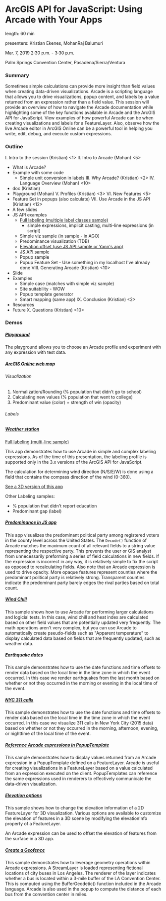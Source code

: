 # ArcGIS API for JavaScript: Using Arcade with Your Apps

length: 60 min

presenters: Kristian Ekenes, MohanRaj Balumuri

Mar. 7, 2019 2:30 p.m. - 3:30 p.m.

Palm Springs Convention Center, Pasadena/Sierra/Ventura

### Summary

Sometimes simple calculations can provide more insight than field values when creating data-driven visualizations. Arcade is a scripting language that allows you to drive visualizations, popup content, and labels by a value returned from an expression rather than a field value. This session will provide an overview of how to navigate the Arcade documentation while highlighting some of the key functions available in Arcade and the ArcGIS API for JavaScript. View examples of how powerful Arcade can be when creating visualizations and labels for a FeatureLayer. Also, observe how the live Arcade editor in ArcGIS Online can be a powerful tool in helping you write, edit, debug, and execute custom expressions.

### Outline

I. Intro to the session (Kristian) <1>
II. Intro to Arcade (Mohan) <5>
  - What is Arcade?
  - Example with some code
    - Simple unit conversion in labels
III. Why Arcade? (Kristian) <2>
IV. Language Overview (Mohan) <10>
  - doc (Kristian)
  - Playground (Mohan)
V. Profiles (Kristian) <3>
VI. New Features <5>
  - Feature Set in popups (also calculate)
VII. Use Arcade in the JS API (Kristian) <12>
  - A few slides
  - JS API examples
    - [Full labeling (multiple label classes sample)](https://developers.arcgis.com/javascript/latest/sample-code/labels-multiple-classes/index.html)
      - simple expressions, implicit casting, multi-line expressions (in script)
    - Simple viz sample (in sample - in AGO)
    - Predominance visualization (TDB)
    - [Elevation offset (use JS API sample or Yann's app)](https://ycabon.github.io/2019-devsummit-plenary/2_geojson.html)
    - [JS API sample](https://developers.arcgis.com/javascript/latest/sample-code/scene-elevationinfo/index.html)
    - Popup sample
    - Popup Feature Set - Use something in my localhost I've already done
VIII. Generating Arcade (Kristian) <10>
  - Slide
  - Examples
    - Simple case (matches with simple viz sample)
    - Site suitability - WOW
    - Popup template generator
    - Smart mapping (same app)
IX. Conclusion (Kristian) <2>
  - Resources
  - Future
X. Questions (Kristian) <10>

### Demos

##### [Playground](https://developers.arcgis.com/arcade/playground/)

The playground allows you to choose an Arcade profile and experiment with any expression with test data.

##### [ArcGIS Online web map](https://jsapi.maps.arcgis.com/home/webmap/viewer.html?webmap=f3f83b97f9c14c1abe79ed49810ba023)

###### Visualization

1. Normalization/Rounding (% population that didn't go to school)
2. Calculating new values (% population that went to college)
4. Predominant value (color) + strength of win (opacity)

###### Labels

##### [Weather station](https://developers.arcgis.com/javascript/latest/sample-code/labels-multiple-classes/index.html)

[Full labeling (multi-line sample)]((https://developers.arcgis.com/javascript/latest/sample-code/labels-multiline/index.html))

This app demonstrates how to use Arcade in simple and complex labeling expressions. As of the time of this presentation, the labeling profile is supported only in the 3.x versions of the ArcGIS API for JavaScript.

The calculation for determining wind direction (N/S/E/W) is done using a field that contains the compass direction of the wind (0-360).

[See a 3D version of this app](https://developers.arcgis.com/javascript/latest/sample-code/layers-featurelayer-labeling-3d/live/index.html)

Other Labeling samples:

- % population that didn't report education
- Predominant gap (label)

##### [Predominance in JS app](https://ekenes.github.io/conferences/ds-2018/arcade/demos/political-parties/)

This app visualizes the predominant political party among registered voters in the county level across the United States. The `Decode()` function of Arcade matches the maximum count of all relevant fields to a string value representing the respective party. This prevents the user or GIS analyst from unnecessarily preforming a series of field calculations in new fields. If the expression is incorrect in any way, it is relatively simple to fix the script as opposed to recalculating fields. Also note that an Arcade expression is used to drive opacity. More opaque features represent counties where the predominant political party is relatively strong. Transparent counties indicate the predominant party barely edges the rival parties based on total count.


##### [Wind Chill](https://ekenes.github.io/conferences/ds-2018/arcade/demos/wind-chill/)

This sample shows how to use Arcade for performing larger calculations and logicial tests. In this case, wind chill and heat index are calculated based on other field values that are potentially updated very frequently. The math operations aren't very complex, but you can use Arcade to automatically create pseudo-fields such as "Apparent temperature" to display calculated data based on fields that are frequently updated, such as weather data.


##### [Earthquake dates](https://ekenes.github.io/esri-js-samples/4/visualization/arcade-time-day/)

This sample demonstrates how to use the date functions and time offsets to render data based on the local time in the time zone in which the event occurred. In this case we render earthquakes from the last month based on whether or not they occurred in the morning or evening in the local time of the event.


##### [NYC 311 calls](https://ekenes.github.io/conferences/ds-2018/plenary/clustering/)

This sample demonstrates how to use the date functions and time offsets to render data based on the local time in the time zone in which the event occurred. In this case we visualize 311 calls in New York City (2015 data) based on whether or not they occurred in the morning, afternoon, evening, or nighttime of the local time of the event.


##### [Reference Arcade expressions in PopupTemplate](https://developers.arcgis.com/javascript/latest/sample-code/popuptemplate-arcade/live/index.html)

This sample demonstrates how to display values returned from an Arcade expression in a PopupTemplate defined on a FeatureLayer. Arcade is useful for creating visualizations in a FeatureLayer based on a value calculated from an expression executed on the client. PopupTemplates can reference the same expressions used in renderers to effectively communicate the data-driven visualization.


##### [Elevation options](https://developers.arcgis.com/javascript/latest/sample-code/scene-elevationinfo/live/index.html)

This sample shows how to change the elevation information of a 2D FeatureLayer for 3D visualization. Various options are available to customize the elevation of features in a 3D scene by modifying the elevationInfo property of a FeatureLayer.

An Arcade expression can be used to offset the elevation of features from the surface in a 3D app.


##### [Create a Geofence](https://developers.arcgis.com/javascript/3/samples/streamlayer_arcade_geofence/)

This sample demonstrates how to leverage geometry operations within Arcade expressions. A StreamLayer is loaded representing fictional locations of city buses in Los Angeles. The renderer of the layer indicates whether a bus is located within a 3-mile buffer of the LA Convention Center. This is computed using the BufferGeodetic() function included in the Arcade language. Arcade is also used in the popup to compute the distance of each bus from the convention center in miles.